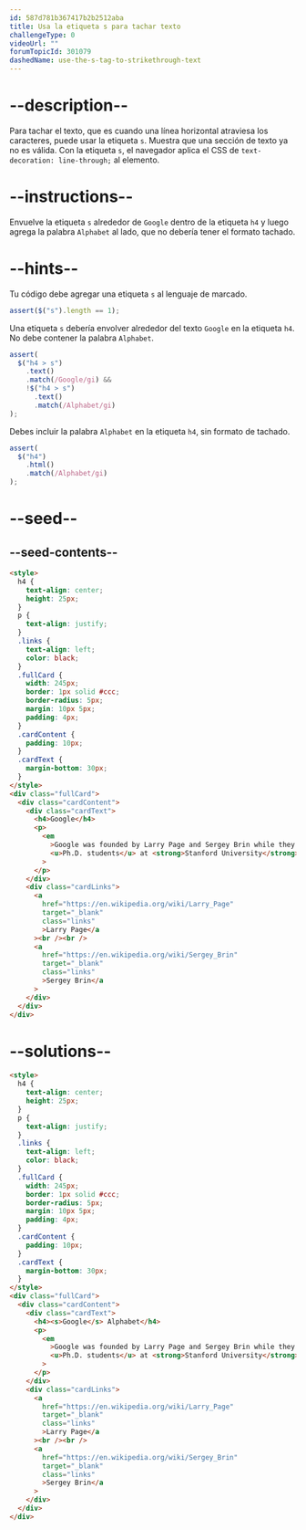 ```yaml
---
id: 587d781b367417b2b2512aba
title: Usa la etiqueta s para tachar texto
challengeType: 0
videoUrl: ""
forumTopicId: 301079
dashedName: use-the-s-tag-to-strikethrough-text
---
```


# --description--

Para tachar el texto, que es cuando una línea horizontal atraviesa los caracteres, puede usar la etiqueta `s`. Muestra que una sección de texto ya no es válida. Con la etiqueta `s`, el navegador aplica el CSS de `text-decoration: line-through;` al elemento.

# --instructions--

Envuelve la etiqueta `s` alrededor de `Google` dentro de la etiqueta `h4` y luego agrega la palabra `Alphabet` al lado, que no debería tener el formato tachado.

# --hints--

Tu código debe agregar una etiqueta `s` al lenguaje de marcado.

```js
assert($("s").length == 1);
```

Una etiqueta `s` debería envolver alrededor del texto `Google` en la etiqueta `h4`. No debe contener la palabra `Alphabet`.

```js
assert(
  $("h4 > s")
    .text()
    .match(/Google/gi) &&
    !$("h4 > s")
      .text()
      .match(/Alphabet/gi)
);
```

Debes incluir la palabra `Alphabet` en la etiqueta `h4`, sin formato de tachado.

```js
assert(
  $("h4")
    .html()
    .match(/Alphabet/gi)
);
```

# --seed--

## --seed-contents--

```html
<style>
  h4 {
    text-align: center;
    height: 25px;
  }
  p {
    text-align: justify;
  }
  .links {
    text-align: left;
    color: black;
  }
  .fullCard {
    width: 245px;
    border: 1px solid #ccc;
    border-radius: 5px;
    margin: 10px 5px;
    padding: 4px;
  }
  .cardContent {
    padding: 10px;
  }
  .cardText {
    margin-bottom: 30px;
  }
</style>
<div class="fullCard">
  <div class="cardContent">
    <div class="cardText">
      <h4>Google</h4>
      <p>
        <em
          >Google was founded by Larry Page and Sergey Brin while they were
          <u>Ph.D. students</u> at <strong>Stanford University</strong>.</em
        >
      </p>
    </div>
    <div class="cardLinks">
      <a
        href="https://en.wikipedia.org/wiki/Larry_Page"
        target="_blank"
        class="links"
        >Larry Page</a
      ><br /><br />
      <a
        href="https://en.wikipedia.org/wiki/Sergey_Brin"
        target="_blank"
        class="links"
        >Sergey Brin</a
      >
    </div>
  </div>
</div>
```

# --solutions--

```html
<style>
  h4 {
    text-align: center;
    height: 25px;
  }
  p {
    text-align: justify;
  }
  .links {
    text-align: left;
    color: black;
  }
  .fullCard {
    width: 245px;
    border: 1px solid #ccc;
    border-radius: 5px;
    margin: 10px 5px;
    padding: 4px;
  }
  .cardContent {
    padding: 10px;
  }
  .cardText {
    margin-bottom: 30px;
  }
</style>
<div class="fullCard">
  <div class="cardContent">
    <div class="cardText">
      <h4><s>Google</s> Alphabet</h4>
      <p>
        <em
          >Google was founded by Larry Page and Sergey Brin while they were
          <u>Ph.D. students</u> at <strong>Stanford University</strong>.</em
        >
      </p>
    </div>
    <div class="cardLinks">
      <a
        href="https://en.wikipedia.org/wiki/Larry_Page"
        target="_blank"
        class="links"
        >Larry Page</a
      ><br /><br />
      <a
        href="https://en.wikipedia.org/wiki/Sergey_Brin"
        target="_blank"
        class="links"
        >Sergey Brin</a
      >
    </div>
  </div>
</div>
```
